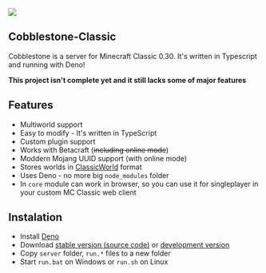 ![](https://i.imgur.com/isM7EQY.png)
## Cobblestone-Classic

Cobblestone is a server for Minecraft Classic 0.30. It's written in Typescript and running with Deno!

**This project isn't complete yet and it still lacks some of major features**

## Features
- Multiworld support
- Easy to modify - It's written in TypeScript
- Custom plugin support
- Works with Betacraft (~~including online mode~~)
- Moddern Mojang UUID support (with online mode)
- Stores worlds in [ClassicWorld](https://wiki.vg/ClassicWorld_file_format) format
- Uses Deno - no more big `node_modules` folder
- In `core` module can work in browser, so you can use it for singleplayer in your custom MC Classic web client

## Instalation
- Install [Deno](https://deno.land/)
- Download [stable version (source code)](https://github.com/Patbox/Cobblestone-Classic/releases) or [development version](https://github.com/Patbox/Cobblestone-Classic/archive/refs/heads/master.zip)
- Copy `server` folder, `run.*` files to a new folder
- Start `run.bat` on Windows or `run.sh` on Linux

